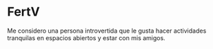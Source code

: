 # FertV
Me considero una persona introvertida que le gusta hacer actividades tranquilas en espacios abiertos y estar con mis amigos.
